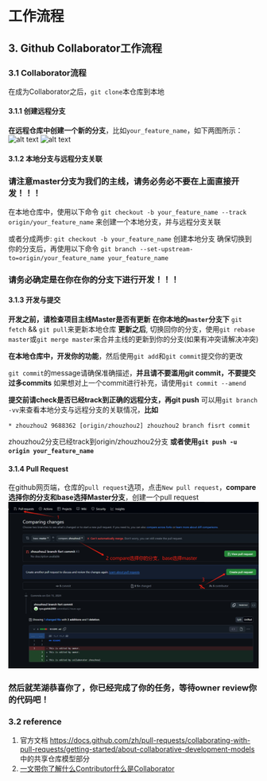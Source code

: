 # 工作流程

## 3. Github Collaborator工作流程

### 3.1 Collaborator流程

在成为Collaborator之后，`git clone`本仓库到本地

#### 3.1.1 创建远程分支

**在远程仓库中创建一个新的分支**，比如`your_feature_name`，如下两图所示：
![alt text](../resource/attachment/remote_branch_1.png)
![alt text](../resource/attachment/remote_branch_2.png)

#### 3.1.2 本地分支与远程分支关联

### **请注意master分支为我们的主线，请务必务必不要在上面直接开发！！！**
在本地仓库中，使用以下命令 
`git checkout -b your_feature_name --track origin/your_feature_name` 来创建一个本地分支，并与远程分支关联

或者分成两步:
`git checkout -b your_feature_name` 创建本地分支
确保切换到你的分支后，再使用以下命令
`git branch --set-upstream-to=origin/your_feature_name your_feature_name`
### **请务必确定是在你在你的分支下进行开发！！！**

#### 3.1.3 开发与提交

**开发之前，请检查项目主线Master是否有更新**
**在你本地的`master`分支下** `git fetch` && `git pull`来更新本地仓库
**更新之后**, 切换回你的分支，使用`git rebase master`或`git merge master`来合并主线的更新到你的分支(如果有冲突请解决冲突)

**在本地仓库中，开发你的功能**，然后使用`git add`和`git commit`提交你的更改

`git commit`的message请确保准确描述，**并且请不要滥用git commit，不要提交过多commits**
如果想对上一个commit进行补充，请使用`git commit --amend`

**提交前请check是否已经track到正确的远程分支，再git push**
可以用`git branch -vv`来查看本地分支与远程分支的关联情况，**比如**
```
* zhouzhou2 9688362 [origin/zhouzhou2] zhouzhou2 branch fisrt commit
```
zhouzhou2分支已经track到origin/zhouzhou2分支
**或者使用`git push -u origin your_feature_name`**

#### 3.1.4 Pull Request

在github网页端，仓库的`pull request`选项，点击`New pull request`，**compare选择你的分支和base选择Master分支**，创建一个pull request
![alt](../resource/attachment/pull_request.jpg)

### 然后就芜湖恭喜你了，你已经完成了你的任务，等待owner review你的代码吧！


### 3.2 reference

1. 官方文档 https://docs.github.com/zh/pull-requests/collaborating-with-pull-requests/getting-started/about-collaborative-development-models 中的共享仓库模型部分
2. [一文带你了解什么Contributor什么是Collaborator](https://blog.csdn.net/qq_41230365/article/details/86766005#:~:text=collaborator%E6%A8%A1%E5%BC%8F%E9%80%82%E5%90%88%E7%94%A8%E4%BA%8E,%E7%9A%84%E6%96%B9%E5%BC%8F%E8%BF%9B%E8%A1%8C%E5%90%88%E4%BD%9C%E5%BC%80%E5%8F%91%E3%80%82)